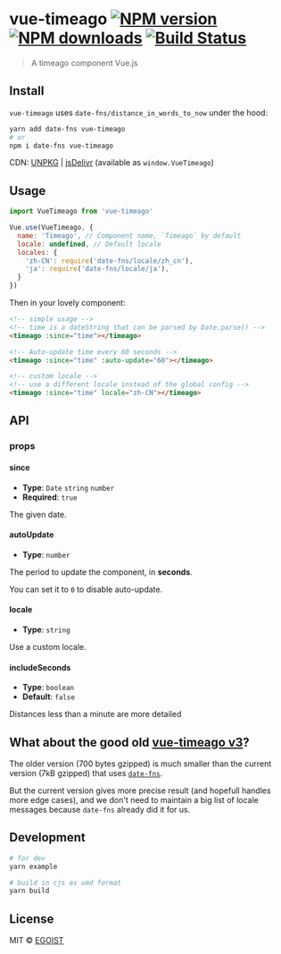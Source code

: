 # vue-timeago [![NPM version](https://img.shields.io/npm/v/vue-timeago.svg)](https://npmjs.com/package/vue-timeago) [![NPM downloads](https://img.shields.io/npm/dm/vue-timeago.svg)](https://npmjs.com/package/vue-timeago) [![Build Status](https://img.shields.io/circleci/project/egoist/vue-timeago/master.svg)](https://circleci.com/gh/egoist/vue-timeago)

> A timeago component Vue.js

## Install

`vue-timeago` uses `date-fns/distance_in_words_to_now` under the hood:

```bash
yarn add date-fns vue-timeago
# or
npm i date-fns vue-timeago
```

CDN: [UNPKG](https://unpkg.com/vue-timeago/dist/) | [jsDelivr](https://cdn.jsdelivr.net/npm/vue-timeago/dist/) (available as `window.VueTimeago`)

## Usage

```js
import VueTimeago from 'vue-timeago'

Vue.use(VueTimeago, {
  name: 'Timeago', // Component name, `Timeago` by default
  locale: undefined, // Default locale
  locales: {
    'zh-CN': require('date-fns/locale/zh_cn'),
    'ja': require('date-fns/locale/ja'),
  }
})
```

Then in your lovely component:

```html
<!-- simple usage -->
<!-- time is a dateString that can be parsed by Date.parse() -->
<timeago :since="time"></timeago>

<!-- Auto-update time every 60 seconds -->
<timeago :since="time" :auto-update="60"></timeago>

<!-- custom locale -->
<!-- use a different locale instead of the global config -->
<timeago :since="time" locale="zh-CN"></timeago>
```

## API

### props

#### since

- __Type__: `Date` `string` `number`
- __Required__: `true`

The given date.

#### autoUpdate

- __Type__: `number`

The period to update the component, in **seconds**.

You can set it to `0` to disable auto-update.

#### locale

- __Type__: `string`

Use a custom locale.

#### includeSeconds

- __Type__: `boolean`
- __Default__: `false`

Distances less than a minute are more detailed

## What about the good old [vue-timeago v3](https://github.com/egoist/vue-timeago/tree/3)?

The older version (700 bytes gzipped) is much smaller than the current version (7kB gzipped) that uses [`date-fns`](https://date-fns.org/).

But the current version gives more precise result (and hopefull handles more edge cases), and we don't need to maintain a big list of locale messages because `date-fns` already did it for us.

## Development

```bash
# for dev
yarn example

# build in cjs es umd format
yarn build
```

## License

MIT © [EGOIST](https://github.com/egoist)


